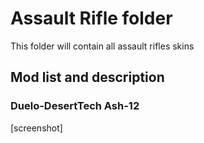 # Assault Rifle folder
This folder will contain all assault rifles skins

## Mod list and description

### Duelo-DesertTech Ash-12
[screenshot]